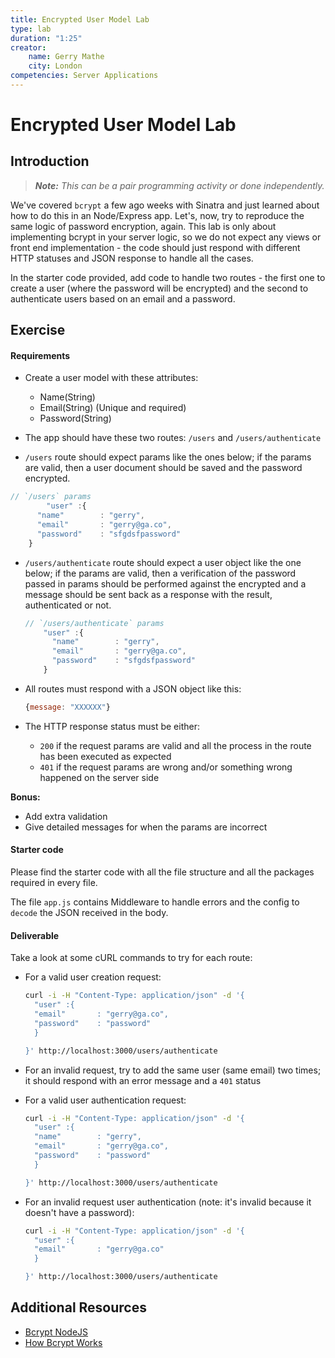 ```yaml
---
title: Encrypted User Model Lab
type: lab
duration: "1:25"
creator:
    name: Gerry Mathe
    city: London
competencies: Server Applications
---
```



# Encrypted User Model Lab

## Introduction

> ***Note:*** _This can be a pair programming activity or done independently._

We've covered `bcrypt` a few ago weeks with Sinatra and just learned about how to do this in an Node/Express app.  Let's, now, try to reproduce the same logic of password encryption, again.  This lab is only about implementing bcrypt in your server logic, so we do not expect any views or front end implementation - the code should just respond with different HTTP statuses and JSON response to handle all the cases.

In the starter code provided, add code to handle two routes - the first one to create a user (where the password will be encrypted) and the second to authenticate users based on an email and a password.

## Exercise

#### Requirements

- Create a user model with these attributes:
	- Name(String)
	- Email(String) (Unique and required)
	- Password(String)


- The app should have these two routes: `/users` and `/users/authenticate`

- `/users` route should expect params like the ones below; if the params are valid, then a user document should be saved and the password encrypted.

```javascript
// `/users` params
		"user" :{
	  "name"        : "gerry",
	  "email"       : "gerry@ga.co",
	  "password"    : "sfgdsfpassword"
	}
```


- `/users/authenticate` route should expect a user object like the one below; if the params are valid, then a verification of the password passed in params should be performed against the encrypted and a message should be sent back as a response with the result, authenticated or not.

	```javascript
  // `/users/authenticate` params
		"user" :{
		  "name"        : "gerry",
		  "email"       : "gerry@ga.co",
		  "password"    : "sfgdsfpassword"
		}
	```



- All routes must respond with a JSON object like this:

  ```javascript
  {message: "XXXXXX"}
  ```

- The HTTP response status must be either:

  - `200` if the request params are valid and all the process in the route has been executed as expected
  - `401` if the request params are wrong and/or something wrong happened on the server side

**Bonus:**
- Add extra validation
- Give detailed messages for when the params are incorrect

#### Starter code

Please find the starter code with all the file structure and all the packages required in every file.

The file `app.js` contains Middleware to handle errors and the config to `decode` the JSON received in the body.

#### Deliverable

Take a look at some cURL commands to try for each route:

- For a valid user creation request:

    ```bash
    curl -i -H "Content-Type: application/json" -d '{
      "user" :{
      "email"       : "gerry@ga.co",
      "password"    : "password"
      }

    }' http://localhost:3000/users/authenticate
    ```

- For an invalid request, try to add the same user (same email) two times; it should respond with an error message and a `401` status


- For a valid user authentication request:

  ```bash
  curl -i -H "Content-Type: application/json" -d '{
    "user" :{
    "name"        : "gerry",
    "email"       : "gerry@ga.co",
    "password"    : "password"
    }

  }' http://localhost:3000/users/authenticate
  ```


- For an invalid request user authentication (note: it's invalid because it doesn't have a password):


  ```bash
  curl -i -H "Content-Type: application/json" -d '{
    "user" :{
    "email"       : "gerry@ga.co"
    }

  }' http://localhost:3000/users/authenticate
  ```


## Additional Resources

- [Bcrypt NodeJS](https://github.com/ncb000gt/node.bcrypt.js/)
- [How Bcrypt Works](http://codahale.com/how-to-safely-store-a-password/)
